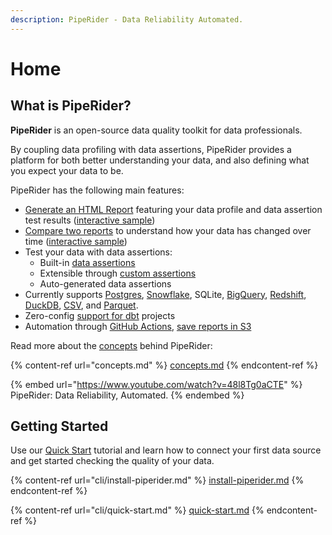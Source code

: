 ```yaml
---
description: PipeRider - Data Reliability Automated.
---
```


# Home

## What is PipeRider?

**PipeRider** is an open-source data quality toolkit for data professionals.

By coupling data profiling with data assertions, PipeRider provides a platform for both better understanding your data, and also defining what you expect your data to be.

PipeRider has the following main features:

* [Generate an HTML Report](how-to-guides/generate-report.md) featuring your data profile and data assertion test results ([interactive sample](https://piperider-github-readme.s3.ap-northeast-1.amazonaws.com/run-0.12.0/index.html))
* [Compare two reports](how-to-guides/compare-reports.md) to understand how your data has changed over time ([interactive sample](https://piperider-github-readme.s3.ap-northeast-1.amazonaws.com/comparison-0.12.0/index.html))
* Test your data with data assertions:
  * Built-in [data assertions](cli/data-quality-assertions/assertion-configuration.md)
  * Extensible through [custom assertions](cli/data-quality-assertions/custom-assertions.md)
  * Auto-generated data assertions
* Currently supports [Postgres](cli/supported-data-sources/postgres-connector.md), [Snowflake](cli/supported-data-sources/snowflake-connector.md), SQLite, [BigQuery](cli/supported-data-sources/bigquery-connector.md), [Redshift](cli/supported-data-sources/redshift-connector.md), [DuckDB](cli/supported-data-sources/duckdb-connector.md), [CSV](cli/supported-data-sources/csv-connector.md), and [Parquet](cli/supported-data-sources/parquet-connector.md).
* Zero-config [support for dbt](cli/dbt-integration/) projects
* Automation through [GitHub Actions](how-to-guides/github-action.md), [save reports in S3](how-to-guides/aws-s3-+-github-ci.md)

Read more about the [concepts](concepts.md) behind PipeRider:

{% content-ref url="concepts.md" %}
[concepts.md](concepts.md)
{% endcontent-ref %}

{% embed url="https://www.youtube.com/watch?v=48l8Tg0aCTE" %}
PipeRider: Data Reliability, Automated.
{% endembed %}

## Getting Started

Use our [Quick Start](cli/quick-start.md) tutorial and learn how to connect your first data source and get started checking the quality of your data.

{% content-ref url="cli/install-piperider.md" %}
[install-piperider.md](cli/install-piperider.md)
{% endcontent-ref %}

{% content-ref url="cli/quick-start.md" %}
[quick-start.md](cli/quick-start.md)
{% endcontent-ref %}

